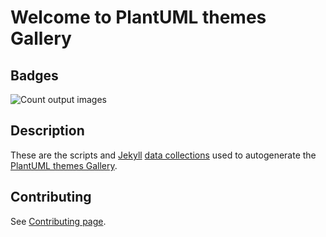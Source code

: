 # Welcome to PlantUML themes Gallery

## Badges

![Count output images](https://img.shields.io/github/directory-file-count/the-lum/puml-themes-gallery/gallery%2Flightmode?label=%23images)


## Description

These are the scripts and [Jekyll](https://jekyllrb.com/) [data collections](https://jekyllrb.com/docs/collections/) used to autogenerate the [PlantUML themes Gallery](https://the-lum.github.io/puml-themes-gallery/).

## Contributing
See [Contributing page](CONTRIBUTING.md).
